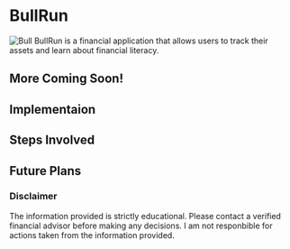 # BullRun
<img src = "https://github.com/jlthompson96/BullRun/blob/main/assets/favicon_io/favicon.ico" alt="Bull">
BullRun is a financial application that allows users to track their assets and learn about financial literacy.

## More Coming Soon!

## Implementaion

## Steps Involved

## Future Plans

### Disclaimer
The information provided is strictly educational. Please contact a verified financial advisor before making any decisions. I am not responbible for actions taken from the information provided.
